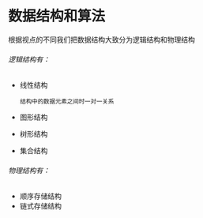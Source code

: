 # 数据结构和算法

根据视点的不同我们把数据结构大致分为逻辑结构和物理结构

###### 逻辑结构有：
* 线性结构

      结构中的数据元素之间时一对一关系
* 图形结构
* 树形结构
* 集合结构


###### 物理结构有：
* 顺序存储结构
* 链式存储结构
